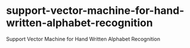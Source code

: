 # support-vector-machine-for-hand-written-alphabet-recognition
Support Vector Machine for Hand Written Alphabet Recognition
